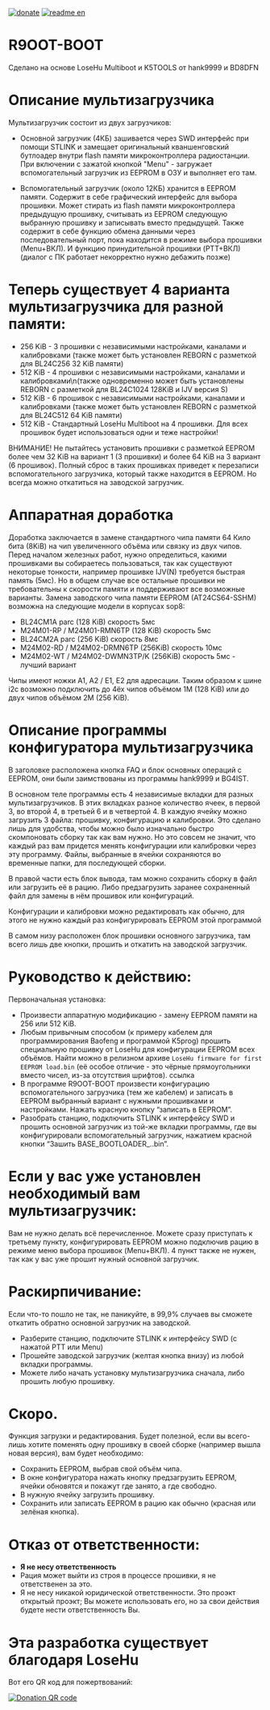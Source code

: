 [![donate](https://img.shields.io/badge/%D0%9F%D0%BE%D0%B1%D0%BB%D0%B0%D0%B3%D0%BE%D0%B4%D0%B0%D1%80%D0%B8%D1%82%D1%8C%20%D0%B0%D0%B2%D1%82%D0%BE%D1%80%D0%B0-CloudTips-blue)](https://pay.cloudtips.ru/p/c197b86d) [![readme en](https://img.shields.io/badge/README%20in%20English-214a57)](/README.md)

# R9OOT-BOOT
Сделано на основе LoseHu Multiboot и K5TOOLS от hank9999 и BD8DFN

# Описание мультизагрузчика
Мультизагрузчик состоит из двух загрузчиков:

* Основной загрузчик (4КБ) зашивается через SWD интерфейс при помощи STLINK и замещает оригинальный кваншенговский бутлоадер внутри flash памяти микроконтроллера радиостанции. При включении с зажатой кнопкой "Menu" - загружает вспомогательный загрузчик из EEPROM в ОЗУ и выполняет его там.

* Вспомогательный загрузчик (около 12КБ) хранится в EEPROM памяти. Содержит в себе графический интерфейс для выбора прошивки. Может стирать из flash памяти микроконтроллера предыдущую прошивку, считывать из EEPROM следующую выбранную прошивку и записывать вместо предыдущей. Также содержит в себе функцию обмена данными через последовательный порт, пока находится в режиме выбора прошивки (Menu+ВКЛ). И функцию принудительной прошивки (PTT+ВКЛ) (диалог с ПК работает некорректно нужно дебажить позже)

# Теперь существует 4 варианта мультизагрузчика для разной памяти:

* 256 KiB - 3 прошивки с независимыми настройками, каналами и калибровками (также может быть установлен REBORN с разметкой для BL24C256 32 KiB памяти)
* 512 KiB - 4 прошивки с независимыми настройками, каналами и калибровками\n(также одновременно может быть установлены REBORN с разметкой для BL24C1024 128KiB и IJV версия S)
* 512 KiB - 6 прошивок с независимыми настройками, каналами и калибровками (также может быть установлен REBORN с разметкой для BL24C512 64 KiB памяти)
* 512 KiB - Стандартный LoseHu Multiboot на 4 прошивки. Для всех прошивок будет использоваться одни и теже настройки!

ВНИМАНИЕ! Не пытайтесь установить прошивки с разметкой EEPROM более чем 32 KiB на вариант 1 (3 прошивки) и более 64 KiB на 3 вариант (6 прошивок). Полный сброс в таких прошивках приведет к перезаписи вспомогательного загрузчика, который также находится в EEPROM. Но всегда можно откатиться на заводской загрузчик.
# Аппаратная доработка
Доработка заключается в замене стандартного чипа памяти 64 Кило бита (8KiB) на чип увеличенного объёма или связку из двух чипов. Перед началом железных работ, нужно определиться, какими прошивками вы собираетесь пользоваться, так как существуют некоторые тонкости, например прошивке IJV(N) требуется быстрая память (5мс).
Но в общем случае все остальные прошивки не требовательны к скорости памяти и поддерживают все возможные варианты.
Замена заводского чипа памяти EEPROM (AT24CS64-SSHM) возможна на следующие модели в корпусах sop8:
* BL24CM1A parc (128 KiB) скорость 5мс
* M24M01-RP / M24M01-RMN6TP (128 KiB) скорость 5мс
* BL24CM2A parc (256 KiB) скорость 8мс
* M24M02-RD / M24M02-DRMN6TP (256KiB) скорость 10мс
* M24M02-WT / M24M02-DWMN3TP/K (256KiB) скорость 5мс - лучший вариант

Чипы имеют ножки A1, A2 / E1, E2 для адресации. Таким образом к шине i2c возможно подключить до 4ёх чипов объёмом 1M (128 KiB) или до двух чипов объёмом 2M (256 KiB).
# Описание программы конфигуратора мультизагрузчика
В заголовке расположена кнопка FAQ и блок основных операций с EEPROM, они были заимствованы из программы hank9999 и BG4IST.

В основном теле программы есть 4 независимые вкладки для разных мультизагрузчиков. В этих вкладках разное количество ячеек, в первой 3, во второй 4, в третьей 6 и в четвертой 4. 
В каждую ячейку можно загрузить 3 файла: прошивку, конфигурацию и калибровки.
Это сделано лишь для удобства, чтобы можно было изначально быстро скомпоновать сборку так как вам нужно. Но это совсем не значит, что каждый раз вам придется менять конфигурации или калибровки через эту программу. 
Файлы, выбранные в ячейки сохраняются во временные папки, для последующей сборки.

В правой части есть блок вывода, там можно сохранить сборку в файл или загрузить её в рацию. Либо предзагрузить заранее сохраненный файл для замены в нём прошивок или конфигураций. 

Конфигурации и калибровки можно редактировать как обычно, для этого не нужно каждый раз конфигурировать EEPROM этой программой

В самом низу расположен блок прошивки основного загрузчика, там всего лишь две кнопки, прошить и откатить на заводской загрузчик.
# Руководство к действию:
 Первоначальная установка:

* Произвести аппаратную модификацию - замену EEPROM памяти на 256 или 512 KiB.
* Любым привычным способом (к примеру кабелем для программирования Baofeng и программой K5prog) прошить специальную прошивку от LoseHu для конфигурации EEPROM всех объёмов. Найти можно в релизном архиве `LoseHu firmware for first EEPROM load.bin` (её особое отличие - это чёрные прямоугольники вместо чисел, из-за отсутствия шрифтов). ссылка
* В программе R9OOT-BOOT произвести конфигурацию вспомогательного загрузчика (тем же кабелем) и записать в EEPROM выбранный вариант с нужными прошивками и настройками. Нажать красную кнопку “записать в EEPROM”.
* Разобрать станцию, подключить STLINK к интерфейсу SWD и прошить основной загрузчик из той-же вкладки программы, где вы конфигурировали вспомогательный загрузчик, нажатием красной кнопки “Зашить BASE_BOOTLOADER_..bin”.


# Если у вас уже установлен необходимый вам мультизагрузчик:
Вам не нужно делать всё перечисленное. Можете сразу приступать к третьему пункту, конфигурировать EEPROM можно подключив рацию в режиме меню выбора прошивок (Menu+ВКЛ). 4 пункт также не нужен, так как у вас уже прошит нужный основной загрузчик.
# Раскирпичивание:
Если что-то пошло не так, не паникуйте, в 99,9% случаев вы сможете откатить обратно основной загрузчик на заводской.

* Разберите станцию, подключите STLINK к интерфейсу SWD (с нажатой PTT или Menu) 
* Прошейте заводской загрузчик (желтая кнопка внизу) из любой вкладки программы. 
* Можете либо начать установку мультизагрузчика сначала, либо прошить любую прошивку.

# Скоро.
Функция загрузки и редактирования. Будет полезной, если вы всего-лишь хотите поменять одну прошивку в своей сборке (например вышла новая версия), вам будет необходимо: 
* Сохранить EEPROM, выбрав свой объём чипа.
* В окне конфигуратора нажать кнопку предзагрузить EEPROM, ячейки обновятся и покажут где занято, а где свободно.
* В нужную ячейку загрузить прошивку.
* Сохранить или записать EEPROM в рацию как обычно (красная или зелёная кнопка).

# Отказ от ответственности:

* **Я не несу ответственность**
* Рация может выйти из строя в процессе прошивки, я не ответственен за это.
* Я не несу никакой юридической ответственности. Это проэкт открытый проэкт; Вы можете использовать его, но за свои действия будете нести ответственность Вы.

# Эта разработка существует благодаря LoseHu
Вот его QR код для пожертвований:

[![Donation QR code](https://github.com/losehu/uv-k5-firmware-chinese/blob/main/payment/show.png)](https://losehu.github.io/payment-codes/)
